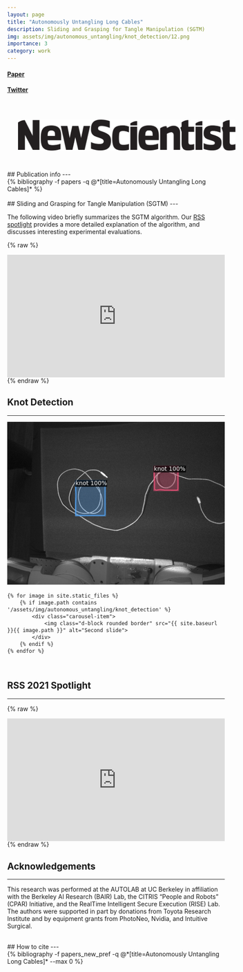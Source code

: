 ```yaml
---
layout: page
title: "Autonomously Untangling Long Cables"
description: Sliding and Grasping for Tangle Manipulation (SGTM)
img: assets/img/autonomous_untangling/knot_detection/12.png
importance: 3
category: work
---
```

<div class="row">
    <div class="text-center col-6 col-sm-6 mt-6 mt-md-0">
        <h4><a href="https://arxiv.org/abs/2207.07813">Paper</a></h4>
    </div>
    <div class="text-center col-6 col-sm-6 mt-6 mt-md-0">
        <h4><a href="https://twitter.com/vainavi_v/status/1553829336515416064?s=20&t=ZX_0LUWEp-_JewObBaZWNQ">Twitter</a></h4>
    </div>
</div>

<br/>
<div class="row justify-content-sm-center">
    <a href="https://www.newscientist.com/article/2329463-robot-unties-knotted-cables-but-cant-pick-them-up-off-the-floor/" class="col-6 col-sm-6 col-md-3 mt-3 mt-md-0">
        <img style="padding: 5% 5% 5% 5%;" class="card-img border bg-white rounded" src="/assets/img/newscientist.png"
          alt="Card image cap"> 
    </a>
</div>

<br/>
## Publication info
---
<div class="publications">
{% bibliography -f papers -q @*[title=Autonomously Untangling Long Cables]* %}
</div>

<br/>
## Sliding and Grasping for Tangle Manipulation (SGTM)
---

The following video briefly summarizes the SGTM algorithm. Our <a href="https://www.youtube.com/watch?v=Vckz_Agx2b4">RSS spotlight</a> provides a more detailed explanation of the algorithm, and discusses interesting experimental evaluations.

{% raw %}
<p style="position: relative; text-align: center; height: 0; padding-bottom: 56.25%; margin-bottom: 0;">
<iframe frameborder="0" style="position: absolute; top: 0; left: 0; width: 100%; height: 100%; margin-bottom: -.5em" src="https://www.youtube.com/embed/WCSj4_FyayY?rel=0" allowfullscreen=""></iframe>
</p>
{% endraw %}


<br/>

## Knot Detection
---

<div id="carouselExampleIndicators" class="carousel" data-ride="carousel" data-interval="1500">
  <div class="carousel-inner">
    <div class="carousel-item active" data-interval="2500">
      <img class="d-block rounded border" src="/assets/img/autonomous_untangling/knot_detection/12.png" alt="First slide">
    </div>

    {% for image in site.static_files %}
        {% if image.path contains '/assets/img/autonomous_untangling/knot_detection' %}
            <div class="carousel-item">
                <img class="d-block rounded border" src="{{ site.baseurl }}{{ image.path }}" alt="Second slide">
            </div>
        {% endif %}
    {% endfor %}

  </div>
</div>

<br/>

## RSS 2021 Spotlight
---

{% raw %}
<p style="position: relative; text-align: center; height: 0; padding-bottom: 56.25%; margin-bottom: 0;">
<iframe frameborder="0" style="position: absolute; top: 0; left: 0; width: 100%; height: 100%; margin-bottom: -.5em" src="https://www.youtube.com/embed/Vckz_Agx2b4?rel=0" allowfullscreen=""></iframe>
</p>
{% endraw %}


<br/>

## Acknowledgements
---
This research was performed at the AUTOLAB at UC Berkeley in affiliation with the Berkeley AI Research (BAIR) Lab, the CITRIS “People and Robots” (CPAR) Initiative, and the RealTime Intelligent Secure Execution (RISE) Lab. The authors were supported in part by donations from Toyota Research Institute and by equipment grants from PhotoNeo, Nvidia, and Intuitive Surgical.

<br/>
## How to cite
---
<div class="publications">
{% bibliography -f papers_new_pref -q @*[title=Autonomously Untangling Long Cables]* --max 0 %}
</div>